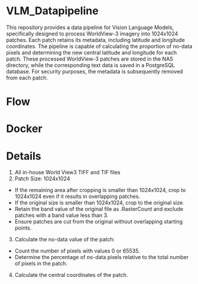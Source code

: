 # VLM_Datapipeline

This repository provides a data pipeline for Vision Language Models, specifically designed to process WorldView-3 imagery into 1024x1024 patches. Each patch retains its metadata, including latitude and longitude coordinates. The pipeline is capable of calculating the proportion of no-data pixels and determining the new central latitude and longitude for each patch. These processed WorldView-3 patches are stored in the NAS directory, while the corresponding text data is saved in a PostgreSQL database. For security purposes, the metadata is subsequently removed from each patch.

# Flow


# Docker


# Details
1. All in-house World View3 TIFF and TIF files
2. Patch Size: 1024x1024
- If the remaining area after cropping is smaller than 1024x1024, crop to 1024x1024 even if it results in overlapping patches.
- If the original size is smaller than 1024x1024, crop to the original size.
- Retain the band value of the original file as .RasterCount and exclude patches with a band value less than 3.
- Ensure patches are cut from the original without overlapping starting points.
3. Calculate the no-data value of the patch:
- Count the number of pixels with values 0 or 65535.
- Determine the percentage of no-data pixels relative to the total number of pixels in the patch.
4. Calculate the central coordinates of the patch.
